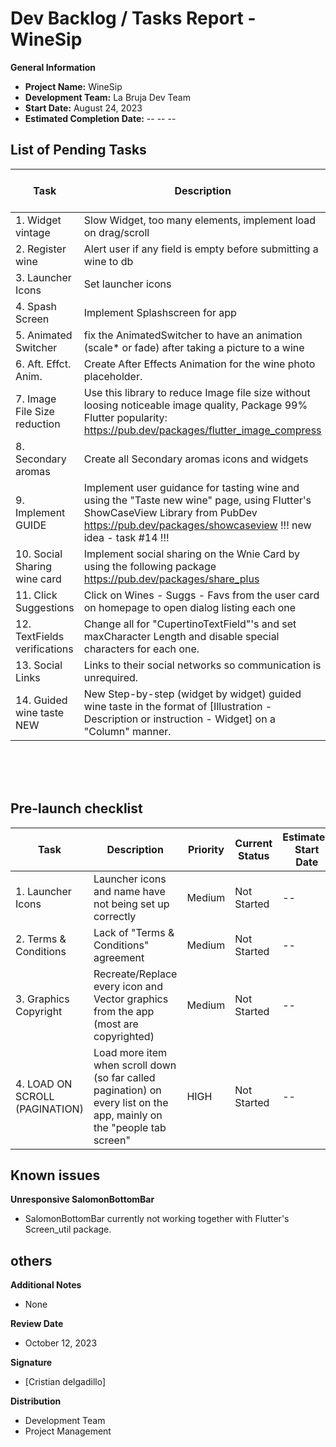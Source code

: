 # Dev Backlog / Tasks Report - WineSip

**General Information**
- **Project Name:** WineSip
- **Development Team:** La Bruja Dev Team
- **Start Date:** August 24, 2023
- **Estimated Completion Date:** -- -- --

## List of Pending Tasks

| Task         | Description                                 | Priority | Current Status | Estimated Start Date | Estimated Finish Date | Responsible |
|--------------|---------------------------------------------|----------|----------------|-----------------------|------------------------|-------------|
| 1. Widget vintage     | Slow Widget, too many elements, implement load on drag/scroll                 | --     | Finished    | --        | --        | Cristian D.        |
| 2. Register wine  | Alert user if any field is empty before submitting a wine to db | --     | Finished    | August 30, 2023       | Septempber 1, 2023        | Cristian D.       |
| 3. Launcher Icons   | Set launcher icons              | Medium   | Not Started    | --       | --        | Cristian D.      |
| 4. Spash Screen      | Implement Splashscreen for app         | Medium   | Not Started    | --       | --      | Cristian D.         |
| 5. Animated Switcher      | fix the AnimatedSwitcher to have an animation (scale* or fade) after taking a picture to a wine         | Medium   | Not Started    | --       | --      | Cristian D.         |
| 6. Aft. Effct. Anim.      | Create After Effects Animation for the wine photo placeholder.         | Medium   | Not Started    | --       | --      | Cristian D.         |
| 7. Image File Size reduction      | Use this library to reduce Image file size without loosing noticeable image quality, Package 99% Flutter popularity:  https://pub.dev/packages/flutter_image_compress       | --   | Finished    | --       | --      | Cristian D.         |
| 8. Secondary aromas      | Create all Secondary aromas icons and widgets         | Medium   | Not Started    | --       | --      | Cristian D.         |
| 9. Implement GUIDE      | Implement user guidance for tasting wine and using the "Taste new wine" page, using Flutter's ShowCaseView Library from PubDev https://pub.dev/packages/showcaseview !!! new idea - task #14 !!!      | --   | Disposed of task    | --       | --      | Cristian D.         |
| 10. Social Sharing wine card      | Implement social sharing on the Wnie Card by using the following package https://pub.dev/packages/share_plus        | --   | Finished / not Facebook    | --       | --      | Cristian D.         |
| 11. Click Suggestions      | Click on Wines - Suggs - Favs from the user card on homepage to open dialog listing each one        | --   | Finished    | --       | --      | Cristian D.         |
| 12. TextFields verifications      | Change all for "CupertinoTextField"'s and set maxCharacter Length and disable special characters for each one.        | Medium   | Not Started    | --       | --      | Cristian D.         |
| 13. Social Links      | Links to their social networks so communication is unrequired.        | Medium   | Not Started    | --       | --      | Cristian D.         |
| 14. Guided wine taste NEW       | New Step-by-step (widget by widget) guided wine taste in the format of [Illustration - Description or instruction - Widget] on a "Column" manner.        | High   | Not Started    | --       | --      | Cristian D.         |




<br>
<br>
<br>


## Pre-launch checklist

| Task         | Description                                 | Priority | Current Status | Estimated Start Date | Estimated Finish Date | Responsible |
|--------------|---------------------------------------------|----------|----------------|-----------------------|------------------------|-------------|
| 1. Launcher Icons     | Launcher icons and name have not being set up correctly                 | Medium     | Not Started    | --        | --        | Cristian D.        |
| 2. Terms & Conditions     | Lack of "Terms & Conditions" agreement                 | Medium     | Not Started    | --        | --        | Cristian D.        |
| 3. Graphics Copyright     | Recreate/Replace every icon and Vector graphics from the app (most are copyrighted)                 | Medium     | Not Started    | --        | --        | Cristian D.        |
| 4. LOAD ON SCROLL (PAGINATION)     | Load more item when scroll down (so far called pagination) on every list on the app, mainly on the "people tab screen"                | HIGH     | Not Started    | --        | --        | Cristian D.        |


## Known issues

**Unresponsive SalomonBottomBar**
- SalomonBottomBar currently not working together with Flutter's Screen_util package.



## others

**Additional Notes**
- None

**Review Date**
- October 12, 2023

**Signature**
- [Cristian delgadillo]

**Distribution**
- Development Team
- Project Management
